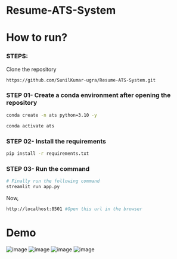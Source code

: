 # Resume-ATS-System

# How to run?
### STEPS:

Clone the repository

```bash
https://github.com/SunilKumar-ugra/Resume-ATS-System.git
```
### STEP 01- Create a conda environment after opening the repository

```bash
conda create -n ats python=3.10 -y
```

```bash
conda activate ats
```


### STEP 02- Install the requirements
```bash
pip install -r requirements.txt
```

### STEP 03- Run the command    
```bash 
# Finally run the following command
streamlit run app.py
```

Now,
```bash
http://localhost:8501 #Open this url in the browser
```

# Demo
![image](https://github.com/SunilKumar-ugra/Resume-ATS-System/assets/45965583/0b614df3-478c-43ec-926d-55b70bce598c)
![image](https://github.com/SunilKumar-ugra/Resume-ATS-System/assets/45965583/0a86919a-6faf-496f-8c56-21ecc2aa8df8)
![image](https://github.com/SunilKumar-ugra/Resume-ATS-System/assets/45965583/98d7db55-c0d9-42fc-b499-85d89754d589)
![image](https://github.com/SunilKumar-ugra/Resume-ATS-System/assets/45965583/a99be471-1d77-4557-a1d5-790ef83930f1)

